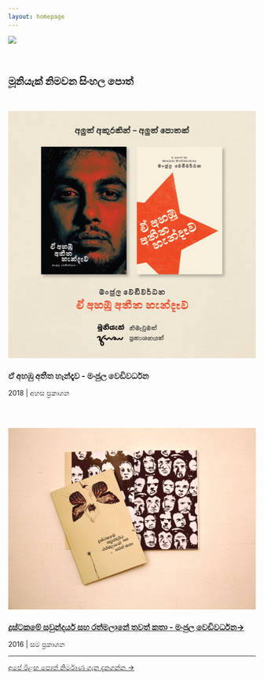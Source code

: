 ```yaml
---
layout: homepage
---
```


<img style="width:20em; float:left;" src="http://mooniak.com/images/mooniak_logo.svg">

<br />
<br />
<br />


## මූනියැක් නිමවන සිංහල පොත්
<br />

<!--
<span class="initials">මං</span>ජුල වෙඩිවර්ධනගේ ‘බත්තලංගුණ්ඩුව’ දශක පූර්ණ සංවත්සර සැමරුම (2007–2018) වෙනුවෙන් කෙරන විශේෂ මුද්‍රණය පිලිබඳව මේ තොරතුරු අප ඔබ හමුවේ තබන්නේ ඉමහත් උද්යෝගයෙන්. විශිෂ්ඨ සාහිත්‍යමය නිර්මාණයක් ලෙස පාඨක ඔබ අාදරයෙන් වැළඳගත් බත්තලංගුණ්ඩුව, එහි ප්‍රථම මුද්‍රණයෙන් දශකයක් ඉක්ම යන මොහොතේ තවත් ඔබට සමීප කරන්නයි මේ වෑයම. -->

![](./images/ahambu.jpg)
### ඒ අහඹු අතීත හැන්දෑව - මංජුල වෙඩිවර්ධන
2018 | අහස ප්‍රකාශන  

<br />
<br />


![](./images/dustakama.jpg)

### [දුස්ටකමේ සවුන්දර්ය සහ රත්මලානේ තවත් කතා - මංජුල වෙඩිවර්ධන→](https://medium.com/mooniak/%E0%B6%AF%E0%B7%94%E0%B7%83%E0%B7%8A%E0%B6%A7%E0%B6%9A%E0%B6%B8%E0%B7%9A-%E0%B7%83%E0%B7%80%E0%B7%94%E0%B6%B1%E0%B7%8A%E0%B6%AF%E0%B6%BB%E0%B7%8A%E0%B6%BA-%E0%B6%B4%E0%B7%9C%E0%B6%AD%E0%B6%9A%E0%B6%A7-%E0%B6%9C%E0%B7%99%E0%B6%B1%E0%B7%8F-%E0%B7%84%E0%B7%90%E0%B6%A7%E0%B7%92-941b003ba50d)  
2016 | සම ප්‍රකාශන

***

[අපේ ඊළඟ පොත් නිර්මාණ ගැන දැනගන්න ->](http://mooniak.com/subscribe)
